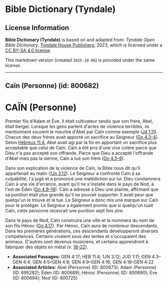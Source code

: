 # Bible Dictionary (Tyndale)

## License Information

**Bible Dictionary (Tyndale)** is based on and adapted from: _Tyndale Open Bible Dictionary_, [Tyndale House Publishers](https://tyndaleopenresources.com/), 2023, which is licensed under a [CC BY-SA 4.0 license](https://creativecommons.org/licenses/by-sa/4.0/legalcode.en).

This markdown version (created `2025-10-06`) is provided under the same license.



--------------------------------

## Caïn (Personne) (id: 800682)

CAÏN (Personne)
===============

Premier fils d'Adam et Ève. Il était cultivateur tandis que son frère, Abel, était berger. Lorsque les gens parlent d'actes de violence terribles, ils mentionnent souvent le meurtre d'Abel par Caïn comme exemple ([Jd 1\.11](https://ref.ly/Jude1:11)). Chacun des deux frères avait apporté un sacrifice au Seigneur ([Gn 4\.3–4](https://ref.ly/Gen4:3-Gen4:4)). Selon [Hébreux 11\.4](https://ref.ly/Heb11:4), Abel avait agi par la foi en apportant un sacrifice plus acceptable que celui de Caïn. Caïn a été pris d'une vive colère parce que Dieu n'a pas accepté son offrande. Parce que Dieu a accepté l'offrande d'Abel mais pas la sienne, Caïn a tué son frère ([Gn 4\.5–8](https://ref.ly/Gen4:5-Gen4:8)).

Dans son explication de la violence de Caïn, la Bible nous dit qu'il appartenait au malin ([1Jn 3\.12](https://ref.ly/1John3:12)). Le Seigneur a confronté Caïn à sa culpabilité, l'a jugé et a prononcé une malédiction sur lui. Dieu condamnera Caïn à une vie d'errance, avant qu'il ne s'installe dans le pays de Nod, à l'est de Éden ([Gn 4\.9–16](https://ref.ly/Gen4:9-Gen4:16)). Caïn a adressé à Dieu une plainte, affirmant que sa punition était plus grande qu'il ne pouvait supporter. Il avait peur que quelqu'un le trouve et le tue. Le Seigneur a donc mis une marque sur Caïn pour le protéger. Le Seigneur a également promis que si quelqu'un tuait Caïn, cette personne recevrait une punition sept fois pire.

Dans le pays de Nod, Caïn construira une ville et la nommera du nom de son fils Hénoc ([Gn 4\.17](https://ref.ly/Gen4:17)). Par Hénoc, Caïn aura de nombreux descendants. Dans les premières générations, ces descendants développeront diverses compétences. Certains vivaient sous des tentes et s'occupaient des animaux. D'autres sont devenus musiciens, et certains apprendront à fabriquer des objets en métal (v. [18–22](https://ref.ly/Gen4:18-Gen4:22)).

* **Associated Passages:** GEN 4:17; HEB 11:4; 1JN 3:12; JUD 1:11; GEN 4:3–GEN 4:4; GEN 4:5–GEN 4:8; GEN 4:9–GEN 4:16; GEN 4:18–GEN 4:22
* **Associated Articles:** Abel (Personne) (ID: 800673); Adam (Personne) (ID: 695282); Éden (ID: 800689); Hénoc (Personne) (ID: 800690); Ève (ID: 800694); Nod (ID: 800725)

